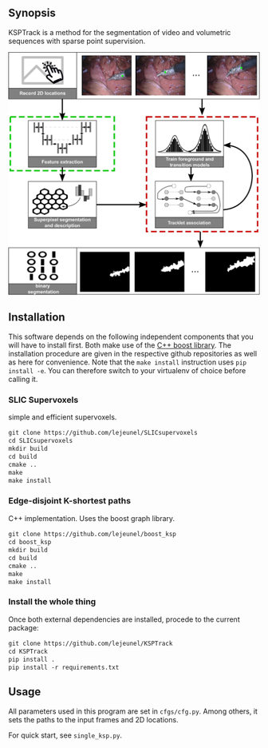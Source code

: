 ## Synopsis

KSPTrack is a method for the segmentation of video and volumetric sequences
with sparse point supervision.

![alt text](pipeline.png "pipeline")

## Installation

This software depends on the following independent components that you will have
to install first.
Both make use of the [C++ boost library](https://www.boost.org).
The installation procedure are given in the respective github repositories
as well as here for convenience.
Note that the `make install` instruction uses `pip install -e`.
You can therefore switch to your virtualenv of choice before calling it.

### SLIC Supervoxels
simple and efficient supervoxels.

```
git clone https://github.com/lejeunel/SLICsupervoxels
cd SLICsupervoxels
mkdir build
cd build
cmake ..
make
make install
```

### Edge-disjoint K-shortest paths
C++ implementation. Uses the boost graph library.

```
git clone https://github.com/lejeunel/boost_ksp
cd boost_ksp
mkdir build
cd build
cmake ..
make
make install
```

### Install the whole thing
Once both external dependencies are installed, procede to the current package:
```
git clone https://github.com/lejeunel/KSPTrack
cd KSPTrack
pip install .
pip install -r requirements.txt
```

## Usage
All parameters used in this program are set in `cfgs/cfg.py`.
Among others, it sets the paths to the input frames and 2D locations.

For quick start, see `single_ksp.py`.
